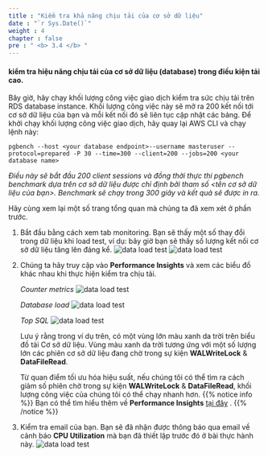 ```yaml
---
title : "Kiểm tra khả năng chịu tải của cơ sở dữ liệu"
date : "`r Sys.Date()`"
weight : 4
chapter : false
pre : " <b> 3.4 </b> "
---
```


#### kiểm tra hiệu năng chịu tải của cơ sở dữ liệu (database) trong điều kiện tải cao.

Bây giờ, hãy chạy khối lượng công việc giao dịch kiểm tra sức chịu tải trên RDS database instance. Khối lượng công việc này sẽ mở ra 200 kết nối tới cơ sở dữ liệu của bạn và mỗi kết nối đó sẽ liên tục cập nhật các bảng. Để khởi chạy khối lượng công việc giao dịch, hãy quay lại AWS CLI và chạy lệnh này:

```
pgbench --host <your database endpoint>--username masteruser --protocol=prepared -P 30 --time=300 --client=200 --jobs=200 <your database name>

```
*Điều này sẽ bắt đầu 200 client sessions và đồng thời thực thi pgbench benchmark dựa trên cơ sở dữ liệu được chỉ định bởi tham số <tên cơ sở dữ liệu của bạn>. Benchmark sẽ chạy trong 300 giây và kết quả sẽ được in ra.*

Hãy cùng xem lại một số trang tổng quan mà chúng ta đã xem xét ở phần trước.

1. Bắt đầu bằng cách xem tab monitoring. Bạn sẽ thấy một số thay đổi trong dữ liệu khi load test, ví dụ: bây giờ bạn sẽ thấy số lượng kết nối cơ sở dữ liệu tăng lên đáng kể.
    ![data load test](/images/3/3-4/1.png)
    ![data load test](/images/3/3-4/2.png)

2. Chúng ta hãy truy cập vào **Performance Insights** và xem các biểu đồ khác nhau khi thực hiện kiểm tra chịu tải.

    *Counter metrics*
    ![data load test](/images/3/3-4/3.png)

    *Database load*
    ![data load test](/images/3/3-4/4.png)

    *Top SQL*
    ![data load test](/images/3/3-4/5.png)

    Lưu ý rằng trong ví dụ trên, có một vùng lớn màu xanh da trời trên biểu đồ tải Cơ sở dữ liệu. Vùng màu xanh da trời tương ứng với một số lượng lớn các phiên cơ sở dữ liệu đang chờ trong sự kiện **WALWriteLock** & **DataFileRead**.

    Từ quan điểm tối ưu hóa hiệu suất, nếu chúng tôi có thể tìm ra cách giảm số phiên chờ trong sự kiện **WALWriteLock** & **DataFileRead**, khối lượng công việc của chúng tôi có thể chạy nhanh hơn.
{{% notice info %}}
Bạn có thể tìm hiểu thêm về **Performance Insights** [tại đây](https://docs.aws.amazon.com/AmazonRDS/latest/UserGuide/USER_PerfInsights.UsingDashboard.html) .
{{% /notice %}}

3. Kiểm tra email của bạn. Bạn sẽ đã nhận được thông báo qua email về cảnh báo **CPU Utilization** mà bạn đã thiết lập trước đó ở bài thực hành này.
    ![data load test](/images/3/3-4/6.png)